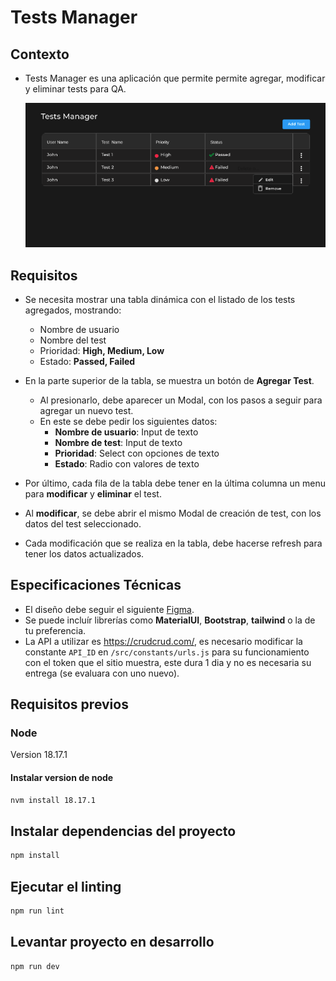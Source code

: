 # Tests Manager

## Contexto

- Tests Manager es una aplicación que permite permite agregar, modificar y eliminar tests para QA.

  ![Alt text](./assets/readme-img-1.png)

## Requisitos

- Se necesita mostrar una tabla dinámica con el listado de los tests agregados, mostrando:
  - Nombre de usuario
  - Nombre del test
  - Prioridad: **High, Medium, Low**
  - Estado: **Passed, Failed**

- En la parte superior de la tabla, se muestra un botón de **Agregar Test**.
  - Al presionarlo, debe aparecer un Modal, con los pasos a seguir para agregar un nuevo test.
  - En este se debe pedir los siguientes datos:
    - **Nombre de usuario**: Input de texto
    - **Nombre de test**: Input de texto
    - **Prioridad**: Select con opciones de texto
    - **Estado**: Radio con valores de texto

- Por último, cada fila de la tabla debe tener en la última columna un menu para **modificar** y **eliminar** el test.
- Al **modificar**, se debe abrir el mismo Modal de creación de test, con los datos del test seleccionado.
- Cada modificación que se realiza en la tabla, debe hacerse refresh para tener los datos actualizados.

## Especificaciones Técnicas

- El diseño debe seguir el siguiente <a href="https://www.figma.com/file/FER2TvggpLxFhKOJsHBPHj/Prueba-t%C3%A9cnica-Devecoop---Front-end">Figma</a>.
- Se puede incluír librerías como **MaterialUI**, **Bootstrap**, **tailwind** o la de tu preferencia.
- La API a utilizar es <https://crudcrud.com/>, es necesario modificar la constante `API_ID` en `/src/constants/urls.js` para su funcionamiento con el token que el sitio muestra, este dura 1 dia y no es necesaria su entrega (se evaluara con uno nuevo).
  
## Requisitos previos

### Node

Version 18.17.1

#### Instalar version de node

```bash
nvm install 18.17.1
```

## Instalar dependencias del proyecto

```bash
npm install
```

## Ejecutar el linting

```bash
npm run lint
```

## Levantar proyecto en desarrollo

```bash
npm run dev
```
